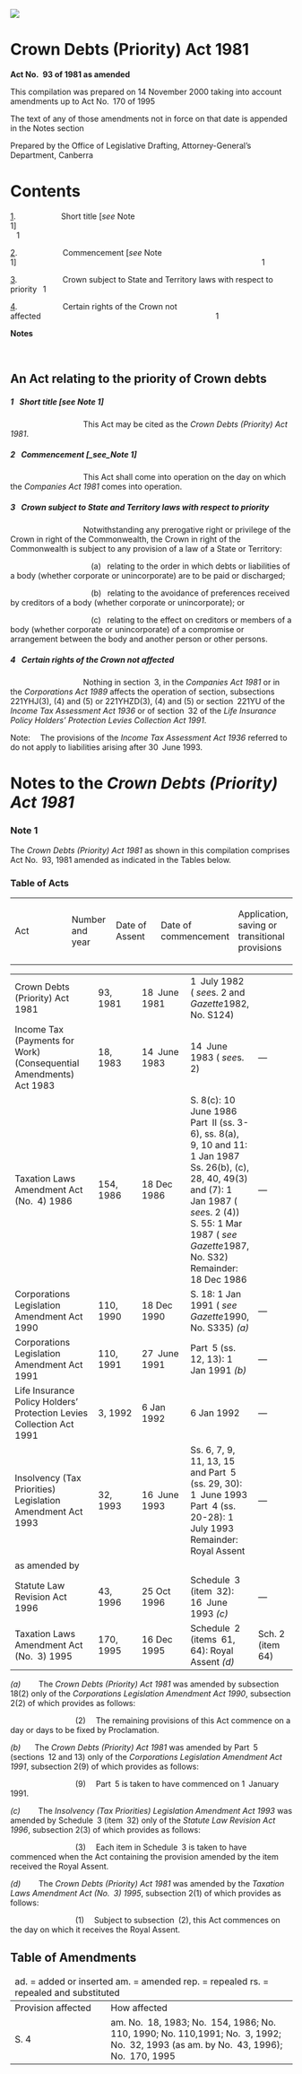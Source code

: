 ![](http://www.comlaw.gov.au/Details/C2004C03238/Html/CrownDbts81_image001.gif)

# Crown Debts (Priority) Act 1981

**Act No. 93 of 1981 as amended**

This compilation was prepared on 14 November 2000
 taking into account amendments up to Act No. 170 of 1995

The text of any of those amendments not in force 
 on that date is appended in the Notes section

Prepared by the Office of Legislative Drafting,
 Attorney-General’s Department, Canberra

# Contents

[1](#1).            Short title [_see_ Note 1]                                                                        1

[2](#2).            Commencement [_see_ Note 1]                                                               1

[3](#3).            Crown subject to State and Territory laws with respect to priority  1

[4](#4).            Certain rights of the Crown not affected                                             1

**Notes** 

 

## An Act relating to the priority of Crown debts

##### <a id="1"></a>1  Short title [_see_ Note 1]

                   This Act may be cited as the _Crown Debts (Priority) Act 1981_.

##### <a id="2"></a>2  Commencement [_see_Note 1]

                   This Act shall come into operation on the day on which the _Companies Act 1981_ comes into operation.

##### <a id="3"></a>3  Crown subject to State and Territory laws with respect to priority

                   Notwithstanding any prerogative right or privilege of the Crown in right of the Commonwealth, the Crown in right of the Commonwealth is subject to any provision of a law of a State or Territory:

                     (a)  relating to the order in which debts or liabilities of a body (whether corporate or unincorporate) are to be paid or discharged; 

                     (b)  relating to the avoidance of preferences received by creditors of a body (whether corporate or unincorporate); or

                     (c)  relating to the effect on creditors or members of a body (whether corporate or unincorporate) of a compromise or arrangement between the body and another person or other persons.

##### <a id="4"></a>4  Certain rights of the Crown not affected

                   Nothing in section 3, in the _Companies Act 1981_ or in the _Corporations Act 1989_ affects the operation of section, subsections 221YHJ(3), (4) and (5) or 221YHZD(3), (4) and (5) or section 221YU of the _Income Tax Assessment Act 1936_ or of section 32 of the _Life Insurance Policy Holders’ Protection Levies Collection Act 1991_.

Note:   The provisions of the _Income Tax Assessment Act 1936_ referred to do not apply to liabilities arising after 30 June 1993.

# Notes to the _Crown Debts (Priority) Act 1981_

### Note 1

The _Crown Debts (Priority) Act 1981_ as shown in this compilation comprises Act No. 93, 1981 amended as indicated in the Tables below.

### Table of Acts

* * *

<table>
<colgroup>
  <col width="30%">
  <col width="16%">
  <col width="18%">
  <col width="22%">
  <col width="14%">
</colgroup>

<thead>
  <tr>
    <td>
      <div>Act</div>
    </td>
    <td>
      <div>Number 
and year</div>
    </td>
    <td>
      <div>Date 
of Assent</div>
    </td>
    <td>
      <div>Date of commencement</div>
    </td>
    <td>
      <div>Application, saving or transitional provisions</div>
    </td>
  </tr>
</thead></table>

* * *

<table>
<colgroup>
  <col width="30%">
  <col width="16%">
  <col width="18%">
  <col width="22%">
  <col width="14%">
</colgroup>

<tr>
  <td>
    <div>Crown Debts (Priority) Act 1981</div>
  </td>
  <td>
    <div>93, 1981</div>
  </td>
  <td>
    <div>18 June 1981</div>
  </td>
  <td>
    <div>1 July 1982 ( <i>see</i>s. 2 and <i>Gazette</i>1982, No. S124)</div>
  </td>
  <td>
    <div></div>
  </td>
</tr>
<tr>
  <td>
    <div>Income Tax (Payments for Work) (Consequential Amendments) Act 1983</div>
  </td>
  <td>
    <div>18, 1983</div>
  </td>
  <td>
    <div>14 June 1983</div>
  </td>
  <td>
    <div>14 June 1983 ( <i>see</i>s. 2)</div>
  </td>
  <td>
    <div>—</div>
  </td>
</tr>
<tr>
  <td>
    <div>Taxation Laws Amendment Act (No. 4) 1986</div>
  </td>
  <td>
    <div>154, 1986</div>
  </td>
  <td>
    <div>18 Dec 1986</div>
  </td>
  <td>
    <div>S. 8(c): 10 June 1986 
Part II (ss. 3-6), ss. 8(a), 9, 10 and 11: 1 Jan 1987 
Ss. 26(b), (c), 28, 40, 49(3) and (7): 1 Jan 1987 ( <i>see</i>s. 2 (4)) 
S. 55: 1 Mar 1987 ( <i>see Gazette</i>1987, No. S32) 
Remainder: 18 Dec 1986</div>
  </td>
  <td>
    <div>—</div>
  </td>
</tr>
<tr>
  <td>
    <div>Corporations Legislation Amendment Act 1990</div>
  </td>
  <td>
    <div>110, 1990</div>
  </td>
  <td>
    <div>18 Dec 1990</div>
  </td>
  <td>
    <div>S. 18: 1 Jan 1991 ( <i>see Gazette</i>1990, No. S335) <i>(a)</i></div>
  </td>
  <td>
    <div>—</div>
  </td>
</tr>
<tr>
  <td>
    <div>Corporations Legislation Amendment Act 1991</div>
  </td>
  <td>
    <div>110, 1991</div>
  </td>
  <td>
    <div>27 June 1991</div>
  </td>
  <td>
    <div>Part 5 (ss. 12, 13): 1 Jan 1991 <i>(b)</i></div>
  </td>
  <td>
    <div>—</div>
  </td>
</tr>
<tr>
  <td>
    <div>Life Insurance Policy Holders’ Protection Levies Collection Act 1991</div>
  </td>
  <td>
    <div>3, 1992</div>
  </td>
  <td>
    <div>6 Jan 1992</div>
  </td>
  <td>
    <div>6 Jan 1992</div>
  </td>
  <td>
    <div>—</div>
  </td>
</tr>
<tr>
  <td>
    <div>Insolvency (Tax Priorities) Legislation Amendment Act 1993</div>
  </td>
  <td>
    <div>32, 1993</div>
  </td>
  <td>
    <div>16 June 1993</div>
  </td>
  <td>
    <div>Ss. 6, 7, 9, 11, 13, 15 and Part 5 (ss. 29, 30): 1 June 1993 
Part 4 (ss. 20-28): 1 July 1993 
Remainder: Royal Assent</div>
  </td>
  <td>
    <div>—</div>
  </td>
</tr>
<tr>
  <td>
    <div>as amended by</div>
  </td>
  <td>
    <div></div>
  </td>
  <td>
    <div></div>
  </td>
  <td>
    <div></div>
  </td>
  <td>
    <div></div>
  </td>
</tr>
<tr>
  <td>
    <div>Statute Law Revision Act 1996</div>
  </td>
  <td>
    <div>43, 1996</div>
  </td>
  <td>
    <div>25 Oct 1996</div>
  </td>
  <td>
    <div>Schedule 3 (item 32): 16 June 1993 <i>(c)</i></div>
  </td>
  <td>
    <div>—</div>
  </td>
</tr>
<tr>
  <td>
    <div>Taxation Laws Amendment Act (No. 3) 1995</div>
  </td>
  <td>
    <div>170, 1995</div>
  </td>
  <td>
    <div>16 Dec 1995</div>
  </td>
  <td>
    <div>Schedule 2 (items 61, 64): Royal Assent <i>(d)</i></div>
  </td>
  <td>
    <div>Sch. 2 (item 64)</div>
  </td>
</tr></table>

_(a)_     The _Crown Debts (Priority) Act 1981_ was amended by subsection 18(2) only of the _Corporations Legislation Amendment Act 1990_, subsection 2(2) of which provides as follows:

                 (2)   The remaining provisions of this Act commence on a day or days to be fixed by Proclamation.

_(b)_    The _Crown Debts (Priority) Act 1981_ was amended by Part 5 (sections 12 and 13) only of the _Corporations Legislation Amendment Act 1991_, subsection 2(9) of which provides as follows:

                 (9)   Part 5 is taken to have commenced on 1 January 1991.

_(c)_     The _Insolvency (Tax Priorities) Legislation Amendment Act 1993_ was amended by Schedule 3 (item 32) only of the _Statute Law Revision Act 1996_, subsection 2(3) of which provides as follows:

                 (3)   Each item in Schedule 3 is taken to have commenced when the Act containing the provision amended by the item received the Royal Assent. 

_(d)_     The _Crown Debts (Priority) Act 1981_ was amended by the _Taxation Laws Amendment Act (No. 3) 1995_, subsection 2(1) of which provides as follows:

                 (1)   Subject to subsection (2), this Act commences on the day on which it receives the Royal Assent.

## Table of Amendments

<table>
<colgroup>
  <col width="34%">
  <col width="66%">
</colgroup>

<thead>
  <tr>
    <td colspan="2">
      <div>ad. = added or inserted am. = amended rep. = repealed rs. = repealed and substituted</div>
    </td>
  </tr>
</thead>
<tr>
  <td>
    <div>Provision affected</div>
  </td>
  <td>
    <div>How affected</div>
  </td>
</tr>
<tr>
  <td>
    <div>S. 4</div>
  </td>
  <td>
    <div>am. No. 18, 1983; No. 154, 1986; No. 110, 1990; No. 110,1991; No. 3, 1992; No. 32, 1993 (as am. by No. 43, 1996); No. 170, 1995</div>
  </td>
</tr></table>

 
